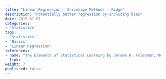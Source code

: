 ```yaml
---
title: "Linear Regression - Shrinkage Methods - Ridge"
description: "Potentially better regression by including bias"
date: 2019-01-01
categories:
- 'Statistics'
tags:
- 'Statistics'
- 'Basics'
- 'Linear Regression'
references:
- name: "The Elements of Statistical Learning by Jerome H. Friedman, Robert Tibshirani, and Trevor Hastie"
  link: ''
weight: 7
published: false
---
```



